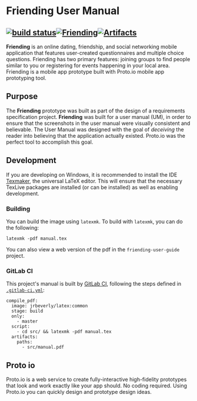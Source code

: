 # Friending User Manual
[![build status](/../badges/master/build.svg)](/../commits/master)[![Friending](https://img.shields.io/badge/friending-view-blue.svg?maxAge=2592000)](https://jrbeverly-friending.gitlab.io/friending/)[![Artifacts](https://img.shields.io/badge/artifacts-manual.png-red.svg?maxAge=2592000)](https://gitlab.com/api/v3/projects/2246974/builds/artifacts/master/download?job=compile_pdf)
---
**Friending** is an online dating, friendship, and social networking mobile application that features user-created questionnaires and multiple choice questions. Friending has two primary features: joining groups to find people similar to you or registering for events happening in
your local area.  Friending is a mobile app prototype built with Proto.io mobile app prototyping tool.

## Purpose

The **Friending** prototype was built as part of the design of a requirements specification project.  **Friending** was built for a user manual (UM), in order to ensure that the screenshots in the user manual were visually consistent and believable.
The User Manual was designed with the goal of _deceiving_ the reader into believing that the application actually existed.  Proto.io was the perfect tool to accomplish this goal.

## Development

If you are developing on Windows, it is recommended to install the IDE [Texmaker](http://www.xm1math.net/texmaker/), the universal LaTeX editor.  This will ensure that the necessary TexLive packages are installed (or can be installed) as well as enabling development.  

### Building

You can build the image using `latexmk`.  To build with `latexmk`, you can do the following:

```console
latexmk -pdf manual.tex
```

You can also view a web version of the pdf in the `friending-user-guide` project.

### GitLab CI

This project's manual is built by [GitLab CI](https://about.gitlab.com/gitlab-ci/), following the steps
defined in [`.gitlab-ci.yml`](.gitlab-ci.yml):

```
compile_pdf:
  image: jrbeverly/latex:common
  stage: build
  only: 
    - master
  script:
    - cd src/ && latexmk -pdf manual.tex
  artifacts:
    paths:
      - src/manual.pdf
```

## Proto io
Proto.io is a web service to create fully-interactive high-fidelity prototypes that look and work exactly like your app should. No coding required.  Using Proto.io you can quickly design and prototype design ideas.  